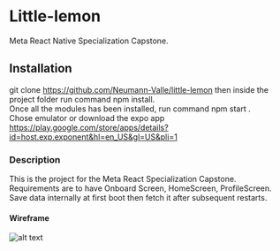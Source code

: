 # Little-lemon

Meta React Native Specialization Capstone.

## Installation

git clone https://github.com/Neumann-Valle/little-lemon
then inside the project folder run command npm install.
</br>
Once all the modules has been installed, run command
npm start .
</br>
Chose emulator or download the expo app
https://play.google.com/store/apps/details?id=host.exp.exponent&hl=en_US&gl=US&pli=1

### Description

This is the project for the Meta React Specialization Capstone.
</br>
Requirements are to have Onboard Screen, HomeScreen, ProfileScreen.
</br>
Save data internally at first boot then fetch it after subsequent restarts.

#### Wireframe
![alt text](https://github.com/Neumann-Valle/little-lemon/blob/main/little-lemon-wireframe.jpg")
